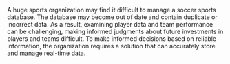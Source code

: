 A huge sports organization may find it difficult to manage a soccer sports database. The database may become out of date and contain duplicate or incorrect data. As a result, examining player data and team performance can be challenging, making informed judgments about future investments in players and teams difficult. To make informed decisions based on reliable information, the organization requires a solution that can accurately store and manage real-time data.
